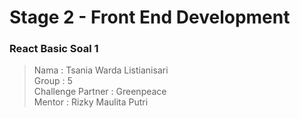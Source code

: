 <h1>Stage 2 - Front End Development</h1>
<h3>React Basic Soal 1</h3>

> Nama : Tsania Warda Listianisari <br>
> Group : 5 <br>
> Challenge Partner : Greenpeace <br>
> Mentor : Rizky Maulita Putri
